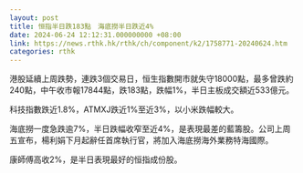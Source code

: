 ```yaml
---
layout: post
title: 恒指半日跌183點　海底撈半日跌近4%
date: 2024-06-24 12:12:31.000000000 +08:00
link: https://news.rthk.hk/rthk/ch/component/k2/1758771-20240624.htm
categories: rthk
---
```


港股延續上周跌勢，連跌3個交易日，恒生指數開市就失守18000點，最多曾跌約240點，中午收市報17844點，跌183點，跌幅1%，半日主板成交額近533億元。

科技指數跌近1.8%，ATMXJ跌近1%至近3%，以小米跌幅較大。

海底撈一度急跌逾7%，半日跌幅收窄至近4%，是表現最差的藍籌股。公司上周五宣布，楊利娟下月起辭任首席執行官，將加入海底撈海外業務特海國際。

康師傅高收2%，是半日表現最好的恒指成份股。
